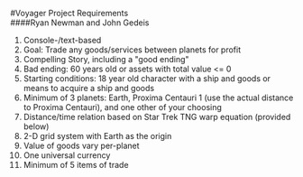 #Voyager Project Requirements\
####Ryan Newman and John Gedeis

1. Console-/text-based
2. Goal: Trade any goods/services between planets for profit
3. Compelling Story, including a "good ending"
4. Bad ending: 60 years old or assets with total value <= 0
5. Starting conditions: 18 year old character with a ship and goods or means to acquire a ship and goods
6. Minimum of 3 planets: Earth, Proxima Centauri 1 (use the actual distance to Proxima Centauri), and one other of your choosing
7. Distance/time relation based on Star Trek TNG warp equation (provided below)
8. 2-D grid system with Earth as the origin
9. Value of goods vary per-planet
10. One universal currency
11. Minimum of 5 items of trade